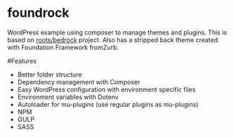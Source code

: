 # foundrock
WordPress example using composer to manage themes and plugins. This is based on [roots/bedrock](https://github.com/roots/bedrock) project. Also has a stripped back theme created with Foundation Framework fromZurb.

#Features

- Better folder structure
- Dependency management with Composer
- Easy WordPress configuration with environment specific files
- Environment variables with Dotenv
- Autoloader for mu-plugins (use regular plugins as mu-plugins)
- NPM
- GULP
- SASS
